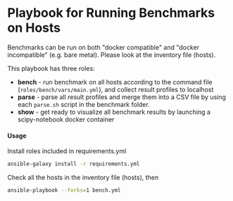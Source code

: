 # Playbook for Running Benchmarks on Hosts

Benchmarks can be run on both "docker compatible" and "docker incompatible" (e.g. bare metal). Please look at the inventory file (hosts).

This playbook has three roles:
- **bench** - run benchmark on all hosts according to the command file (`roles/bench/vars/main.yml`), and collect result profiles to localhost
- **parse** - parse all result profiles and merge them into a CSV file by using each `parse.sh` script in the benchmark folder.
- **show** - get ready to visualize all benchmark results by launching a scipy-notebook docker container

#### Usage
Install roles included in requirements.yml

```bash
ansible-galaxy install -r requirements.yml
```

Check all the hosts in the inventory file (hosts), then
```bash
ansible-playbook --forks=1 bench.yml
```
